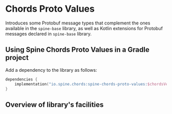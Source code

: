 # Chords Proto Values

Introduces some Protobuf message types that complement the ones available in
the `spine-base` library, as well as Kotlin extensions for Protobuf messages
declared in `spine-base` library.

## Using Spine Chords Proto Values in a Gradle project

Add a dependency to the library as follows:
```kotlin
dependencies {
    implementation("io.spine.chords:spine-chords-proto-values:$chordsVersion")
}
```

## Overview of library's facilities

